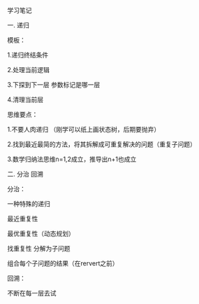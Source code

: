 学习笔记

一. 递归

模板：

1.递归终结条件

2.处理当前逻辑

3.下探到下一层 参数标记是哪一层

4.清理当前层



思维要点：

1.不要人肉递归 （刚学可以纸上画状态树，后期要抛弃）

2.找到最近最简的方法，将其拆解成可重复解决的问题（重复子问题）

3.数学归纳法思维n=1,2成立，推导出n+1也成立



二. 分治 回溯

分治：

一种特殊的递归

最近重复性

最优重复性（动态规划）

找重复性 分解为子问题 

组合每个子问题的结果（在rervert之前）



回溯：

不断在每一层去试 





